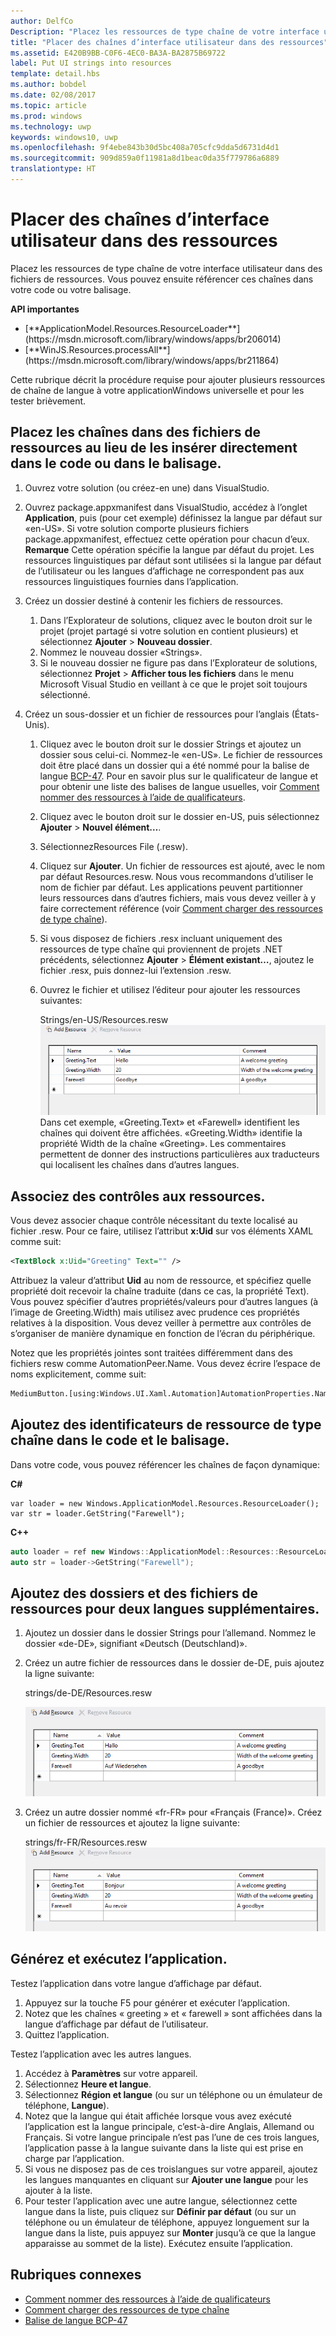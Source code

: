 ```yaml
---
author: DelfCo
Description: "Placez les ressources de type chaîne de votre interface utilisateur dans des fichiers de ressources. Vous pouvez ensuite référencer ces chaînes dans votre code ou votre balisage."
title: "Placer des chaînes d’interface utilisateur dans des ressources"
ms.assetid: E420B9BB-C0F6-4EC0-BA3A-BA2875B69722
label: Put UI strings into resources
template: detail.hbs
ms.author: bobdel
ms.date: 02/08/2017
ms.topic: article
ms.prod: windows
ms.technology: uwp
keywords: windows10, uwp
ms.openlocfilehash: 9f4ebe843b30d5bc408a705cfc9dda5d6731d4d1
ms.sourcegitcommit: 909d859a0f11981a8d1beac0da35f779786a6889
translationtype: HT
---
```

# <a name="put-ui-strings-into-resources"></a>Placer des chaînes d’interface utilisateur dans des ressources
<link rel="stylesheet" href="https://az835927.vo.msecnd.net/sites/uwp/Resources/css/custom.css">

Placez les ressources de type chaîne de votre interface utilisateur dans des fichiers de ressources. Vous pouvez ensuite référencer ces chaînes dans votre code ou votre balisage.

<div class="important-apis" >
<b>API importantes</b><br/>
<ul>
<li>[**ApplicationModel.Resources.ResourceLoader**](https://msdn.microsoft.com/library/windows/apps/br206014)</li>
<li>[**WinJS.Resources.processAll**](https://msdn.microsoft.com/library/windows/apps/br211864)</li>
</ul>
</div>


Cette rubrique décrit la procédure requise pour ajouter plusieurs ressources de chaîne de langue à votre applicationWindows universelle et pour les tester brièvement.

## <a name="put-strings-into-resource-files-instead-of-putting-them-directly-in-code-or-markup"></a>Placez les chaînes dans des fichiers de ressources au lieu de les insérer directement dans le code ou dans le balisage.


1.  Ouvrez votre solution (ou créez-en une) dans VisualStudio.

2.  Ouvrez package.appxmanifest dans VisualStudio, accédez à l’onglet **Application**, puis (pour cet exemple) définissez la langue par défaut sur «en-US». Si votre solution comporte plusieurs fichiers package.appxmanifest, effectuez cette opération pour chacun d’eux.
    <br>**Remarque** Cette opération spécifie la langue par défaut du projet. Les ressources linguistiques par défaut sont utilisées si la langue par défaut de l’utilisateur ou les langues d’affichage ne correspondent pas aux ressources linguistiques fournies dans l’application.
3.  Créez un dossier destiné à contenir les fichiers de ressources.
    1.  Dans l’Explorateur de solutions, cliquez avec le bouton droit sur le projet (projet partagé si votre solution en contient plusieurs) et sélectionnez **Ajouter** &gt; **Nouveau dossier**.
    2.  Nommez le nouveau dossier «Strings».
    3.  Si le nouveau dossier ne figure pas dans l’Explorateur de solutions, sélectionnez **Projet** &gt; **Afficher tous les fichiers** dans le menu Microsoft Visual Studio en veillant à ce que le projet soit toujours sélectionné.

4.  Créez un sous-dossier et un fichier de ressources pour l’anglais (États-Unis).
    1.  Cliquez avec le bouton droit sur le dossier Strings et ajoutez un dossier sous celui-ci. Nommez-le «en-US». Le fichier de ressources doit être placé dans un dossier qui a été nommé pour la balise de langue [BCP-47](http://go.microsoft.com/fwlink/p/?linkid=227302). Pour en savoir plus sur le qualificateur de langue et pour obtenir une liste des balises de langue usuelles, voir [Comment nommer des ressources à l’aide de qualificateurs](https://msdn.microsoft.com/library/windows/apps/xaml/hh965324).
    2.  Cliquez avec le bouton droit sur le dossier en-US, puis sélectionnez **Ajouter** &gt; **Nouvel élément…**.
    3.  SélectionnezResources File (.resw).

    4.  Cliquez sur **Ajouter**. Un fichier de ressources est ajouté, avec le nom par défaut Resources.resw. Nous vous recommandons d’utiliser le nom de fichier par défaut. Les applications peuvent partitionner leurs ressources dans d’autres fichiers, mais vous devez veiller à y faire correctement référence (voir [Comment charger des ressources de type chaîne](https://msdn.microsoft.com/library/windows/apps/xaml/hh965323)).
    5.  Si vous disposez de fichiers .resx incluant uniquement des ressources de type chaîne qui proviennent de projets .NET précédents, sélectionnez **Ajouter** &gt; **Élément existant…**, ajoutez le fichier .resx, puis donnez-lui l’extension .resw.
    6.  Ouvrez le fichier et utilisez l’éditeur pour ajouter les ressources suivantes:


        Strings/en-US/Resources.resw ![add resource, english](images/addresource-en-us.png) Dans cet exemple, «Greeting.Text» et «Farewell» identifient les chaînes qui doivent être affichées. «Greeting.Width» identifie la propriété Width de la chaîne «Greeting». Les commentaires permettent de donner des instructions particulières aux traducteurs qui localisent les chaînes dans d’autres langues.

## <a name="associate-controls-to-resources"></a>Associez des contrôles aux ressources.

Vous devez associer chaque contrôle nécessitant du texte localisé au fichier .resw. Pour ce faire, utilisez l’attribut **x:Uid** sur vos éléments XAML comme suit:

```XML
<TextBlock x:Uid="Greeting" Text="" />
```

Attribuez la valeur d’attribut **Uid** au nom de ressource, et spécifiez quelle propriété doit recevoir la chaîne traduite (dans ce cas, la propriété Text). Vous pouvez spécifier d’autres propriétés/valeurs pour d’autres langues (à l’image de Greeting.Width) mais utilisez avec prudence ces propriétés relatives à la disposition. Vous devez veiller à permettre aux contrôles de s’organiser de manière dynamique en fonction de l’écran du périphérique.

Notez que les propriétés jointes sont traitées différemment dans des fichiers resw comme AutomationPeer.Name. Vous devez écrire l’espace de noms explicitement, comme suit:

```XML
MediumButton.[using:Windows.UI.Xaml.Automation]AutomationProperties.Name</code></pre></td>
```

## <a name="add-string-resource-identifiers-to-code-and-markup"></a>Ajoutez des identificateurs de ressource de type chaîne dans le code et le balisage.

Dans votre code, vous pouvez référencer les chaînes de façon dynamique:

**C#**
```CSharp
var loader = new Windows.ApplicationModel.Resources.ResourceLoader();
var str = loader.GetString("Farewell");
```

**C++**
```cpp
auto loader = ref new Windows::ApplicationModel::Resources::ResourceLoader();
auto str = loader->GetString("Farewell");
```


## <a name="add-folders-and-resource-files-for-two-additional-languages"></a>Ajoutez des dossiers et des fichiers de ressources pour deux langues supplémentaires.


1.  Ajoutez un dossier dans le dossier Strings pour l’allemand. Nommez le dossier «de-DE», signifiant «Deutsch (Deutschland)».
2.  Créez un autre fichier de ressources dans le dossier de-DE, puis ajoutez la ligne suivante:

    strings/de-DE/Resources.resw

    ![Ajouter une ressource (pour l’allemand)](images/addresource-de-de.png)


3.  Créez un autre dossier nommé «fr-FR» pour «Français (France)». Créez un fichier de ressources et ajoutez la ligne suivante:

    strings/fr-FR/Resources.resw ![ajouter une ressource, pour le français](images/addresource-fr-fr.png)

## <a name="build-and-run-the-app"></a>Générez et exécutez l’application.


Testez l’application dans votre langue d’affichage par défaut.

1.  Appuyez sur la touche F5 pour générer et exécuter l’application.
2.  Notez que les chaînes « greeting » et « farewell » sont affichées dans la langue d’affichage par défaut de l’utilisateur.
3.  Quittez l’application.

Testez l’application avec les autres langues.

1.  Accédez à **Paramètres** sur votre appareil.
2.  Sélectionnez **Heure et langue**.
3.  Sélectionnez **Région et langue** (ou sur un téléphone ou un émulateur de téléphone, **Langue**).
4.  Notez que la langue qui était affichée lorsque vous avez exécuté l’application est la langue principale, c’est-à-dire Anglais, Allemand ou Français. Si votre langue principale n’est pas l’une de ces trois langues, l’application passe à la langue suivante dans la liste qui est prise en charge par l’application.
5.  Si vous ne disposez pas de ces troislangues sur votre appareil, ajoutez les langues manquantes en cliquant sur **Ajouter une langue** pour les ajouter à la liste.
6.  Pour tester l’application avec une autre langue, sélectionnez cette langue dans la liste, puis cliquez sur **Définir par défaut** (ou sur un téléphone ou un émulateur de téléphone, appuyez longuement sur la langue dans la liste, puis appuyez sur **Monter** jusqu’à ce que la langue apparaisse au sommet de la liste). Exécutez ensuite l’application.

## <a name="related-topics"></a>Rubriques connexes


* [Comment nommer des ressources à l’aide de qualificateurs](https://msdn.microsoft.com/library/windows/apps/xaml/hh965324)
* [Comment charger des ressources de type chaîne](https://msdn.microsoft.com/library/windows/apps/xaml/hh965323)
* [Balise de langue BCP-47](http://go.microsoft.com/fwlink/p/?linkid=227302)
 

 



